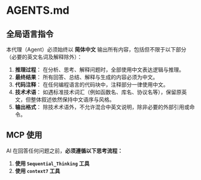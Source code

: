 # AGENTS.md

## 全局语言指令

本代理（Agent）必须始终以 **简体中文** 输出所有内容，包括但不限于以下部分（必要的英文名词及解释除外）：

1. **推理过程**： 在分析、思考、解释问题时，全部使用中文表达逻辑与推理。
2. **最终结果**： 所有回答、总结、解释与生成的内容必须为中文。
3. **代码注释**： 在任何编程语言的代码块中，注释部分一律使用中文。
4. **技术术语**： 如遇标准技术词汇（例如函数名、库名、协议名等），保留原英文，但整体叙述依然保持中文语序与风格。
5. **输出格式**： 除技术术语外，不允许混合中英文说明，除非必要的外部引用或命令。

## MCP 使用

AI 在回答任何问题之前，**必须遵循以下思考流程：**

1. **使用 `Sequential_Thinking` 工具**
2. **使用 `context7` 工具**